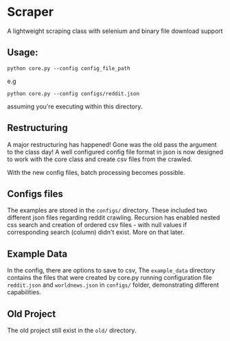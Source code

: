# Scraper

A lightweight scraping class with selenium and binary file download support

## Usage:

`python core.py --config config_file_path`

e.g

`python core.py --config configs/reddit.json`

assuming you're executing within this directory.

## Restructuring

A major restructuring has happened! Gone was the old pass the argument to the class day! A well configured config file format in json is now designed to work with the core class and create csv files from the crawled.

With the new config files, batch processing becomes possible.

## Configs files

The examples are stored in the `configs/` directory. These included two different json files regarding reddit crawling. Recursion has enabled nested css search and creation of ordered csv files - with null values if corresponding search (column) didn't exist. More on that later.

## Example Data

In the config, there are options to save to csv, The `example_data` directory contains the files that were created by core.py running configuration file `reddit.json` and `worldnews.json` in `configs/` folder, demonstrating different capabilities.

## Old Project

The old project still exist in the `old/` directory. 
